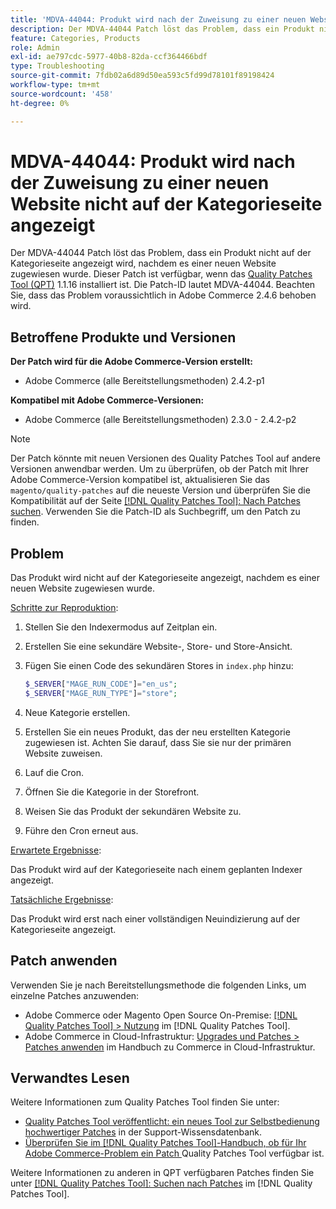 ```yaml
---
title: 'MDVA-44044: Produkt wird nach der Zuweisung zu einer neuen Website nicht auf der Kategorieseite angezeigt'
description: Der MDVA-44044 Patch löst das Problem, dass ein Produkt nicht auf der Kategorieseite angezeigt wird, nachdem es einer neuen Website zugewiesen wurde. Dieser Patch ist verfügbar, wenn das [Quality Patches Tool (QPT)](https://experienceleague.adobe.com/en/docs/commerce-operations/tools/quality-patches-tool/quality-patches-tool-to-self-serve-quality-patches) 1.1.16 installiert ist. Die Patch-ID lautet MDVA-44044. Beachten Sie, dass das Problem voraussichtlich in Adobe Commerce 2.4.6 behoben wird.
feature: Categories, Products
role: Admin
exl-id: ae797cdc-5977-40b8-82da-ccf364466bdf
type: Troubleshooting
source-git-commit: 7fdb02a6d89d50ea593c5fd99d78101f89198424
workflow-type: tm+mt
source-wordcount: '458'
ht-degree: 0%

---
```


# MDVA-44044: Produkt wird nach der Zuweisung zu einer neuen Website nicht auf der Kategorieseite angezeigt

Der MDVA-44044 Patch löst das Problem, dass ein Produkt nicht auf der Kategorieseite angezeigt wird, nachdem es einer neuen Website zugewiesen wurde. Dieser Patch ist verfügbar, wenn das [Quality Patches Tool (QPT)](https://experienceleague.adobe.com/en/docs/commerce-operations/tools/quality-patches-tool/quality-patches-tool-to-self-serve-quality-patches) 1.1.16 installiert ist. Die Patch-ID lautet MDVA-44044. Beachten Sie, dass das Problem voraussichtlich in Adobe Commerce 2.4.6 behoben wird.

## Betroffene Produkte und Versionen

**Der Patch wird für die Adobe Commerce-Version erstellt:**

* Adobe Commerce (alle Bereitstellungsmethoden) 2.4.2-p1

**Kompatibel mit Adobe Commerce-Versionen:**

* Adobe Commerce (alle Bereitstellungsmethoden) 2.3.0 - 2.4.2-p2

>[!NOTE]
>
>Der Patch könnte mit neuen Versionen des Quality Patches Tool auf andere Versionen anwendbar werden. Um zu überprüfen, ob der Patch mit Ihrer Adobe Commerce-Version kompatibel ist, aktualisieren Sie das `magento/quality-patches` auf die neueste Version und überprüfen Sie die Kompatibilität auf der Seite [[!DNL Quality Patches Tool]: Nach Patches suchen](https://experienceleague.adobe.com/en/docs/commerce-operations/tools/quality-patches-tool/quality-patches-tool-to-self-serve-quality-patches). Verwenden Sie die Patch-ID als Suchbegriff, um den Patch zu finden.

## Problem

Das Produkt wird nicht auf der Kategorieseite angezeigt, nachdem es einer neuen Website zugewiesen wurde.

<u>Schritte zur Reproduktion</u>:

1. Stellen Sie den Indexermodus auf Zeitplan ein.
1. Erstellen Sie eine sekundäre Website-, Store- und Store-Ansicht.
1. Fügen Sie einen Code des sekundären Stores in `index.php` hinzu:

   ```php
   $_SERVER["MAGE_RUN_CODE"]="en_us";
   $_SERVER["MAGE_RUN_TYPE"]="store";
   ```

1. Neue Kategorie erstellen.
1. Erstellen Sie ein neues Produkt, das der neu erstellten Kategorie zugewiesen ist. Achten Sie darauf, dass Sie sie nur der primären Website zuweisen.
1. Lauf die Cron.
1. Öffnen Sie die Kategorie in der Storefront.
1. Weisen Sie das Produkt der sekundären Website zu.
1. Führe den Cron erneut aus.

<u>Erwartete Ergebnisse</u>:

Das Produkt wird auf der Kategorieseite nach einem geplanten Indexer angezeigt.

<u>Tatsächliche Ergebnisse</u>:

Das Produkt wird erst nach einer vollständigen Neuindizierung auf der Kategorieseite angezeigt.

## Patch anwenden

Verwenden Sie je nach Bereitstellungsmethode die folgenden Links, um einzelne Patches anzuwenden:

* Adobe Commerce oder Magento Open Source On-Premise: [[!DNL Quality Patches Tool] > Nutzung](/help/tools/quality-patches-tool/usage.md) im [!DNL Quality Patches Tool].
* Adobe Commerce in Cloud-Infrastruktur: [Upgrades und Patches > Patches anwenden](https://experienceleague.adobe.com/docs/commerce-cloud-service/user-guide/develop/upgrade/apply-patches.html) im Handbuch zu Commerce in Cloud-Infrastruktur.

## Verwandtes Lesen

Weitere Informationen zum Quality Patches Tool finden Sie unter:

* [Quality Patches Tool veröffentlicht: ein neues Tool zur Selbstbedienung hochwertiger Patches](https://experienceleague.adobe.com/en/docs/commerce-operations/tools/quality-patches-tool/quality-patches-tool-to-self-serve-quality-patches) in der Support-Wissensdatenbank.
* [Überprüfen Sie im [!DNL Quality Patches Tool]-Handbuch, ob für Ihr Adobe Commerce-Problem ein Patch ](/help/tools/quality-patches-tool/patches-available-in-qpt/check-patch-for-magento-issue-with-magento-quality-patches.md) Quality Patches Tool verfügbar ist.

Weitere Informationen zu anderen in QPT verfügbaren Patches finden Sie unter [[!DNL Quality Patches Tool]: Suchen nach Patches](https://experienceleague.adobe.com/tools/commerce-quality-patches/index.html) im [!DNL Quality Patches Tool].
